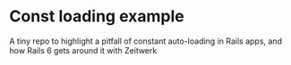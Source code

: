 # Const loading example

A tiny repo to highlight a pitfall of constant auto-loading
in Rails apps, and how Rails 6 gets around it with Zeitwerk


